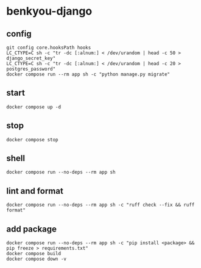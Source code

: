 # benkyou-django

## config

```shell
git config core.hooksPath hooks
LC_CTYPE=C sh -c "tr -dc [:alnum:] < /dev/urandom | head -c 50 > django_secret_key"
LC_CTYPE=C sh -c "tr -dc [:alnum:] < /dev/urandom | head -c 20 > postgres_password"
docker compose run --rm app sh -c "python manage.py migrate"
```

## start

```shell
docker compose up -d
```

## stop

```shell
docker compose stop
```

## shell

```shell
docker compose run --no-deps --rm app sh
```

## lint and format

```shell
docker compose run --no-deps --rm app sh -c "ruff check --fix && ruff format"
```

## add package

```shell
docker compose run --no-deps --rm app sh -c "pip install <package> && pip freeze > requirements.txt"
docker compose build
docker compose down -v
```
